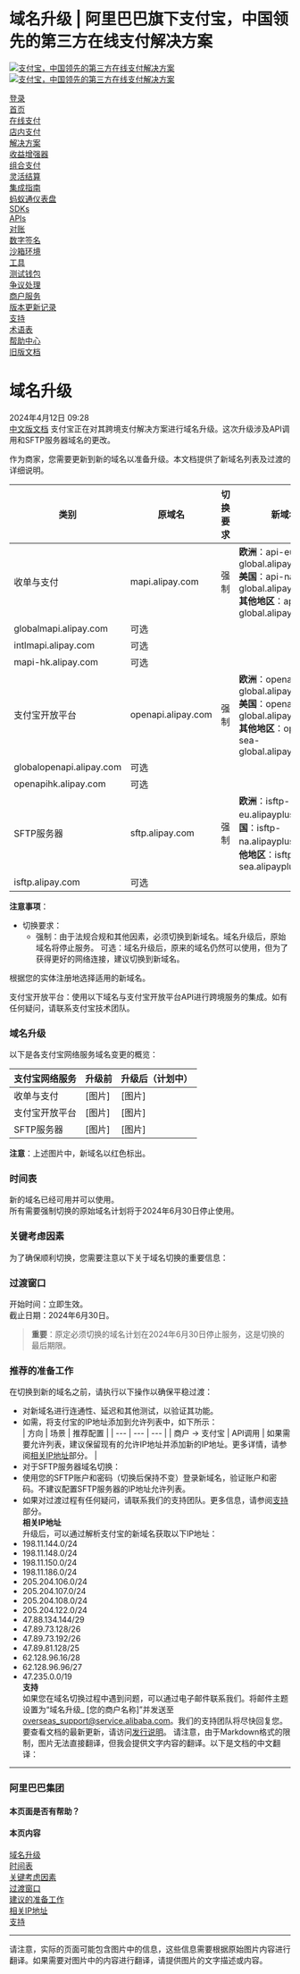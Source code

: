 域名升级 | 阿里巴巴旗下支付宝，中国领先的第三方在线支付解决方案
==================================================

[![支付宝，中国领先的第三方在线支付解决方案](https://ac.alipay.com/storage/2024/3/26/d66c43c0-440d-4c97-9976-f2028a2c8c5e.svg)![支付宝，中国领先的第三方在线支付解决方案](https://ac.alipay.com/storage/2024/3/26/a48bd336-aea0-4f16-bf83-616eacbb4434.svg)](/docs/)

[登录](https://global.alipay.com/ilogin/account_login.htm?goto=https%3A%2F%2Fglobal.alipay.com%2Fdocs%2Fswitch_domain_name)  
[首页](/docs/)  
[在线支付](/docs/onlinepayment)  
[店内支付](/docs/instorepayment)  
[解决方案](/docs/solutions)  
[收益增强器](/docs/ac/revenuebooster_en/overview)  
[组合支付](/docs/ac/combinedpay_en/overview)  
[灵活结算](/docs/ac/flexiblesettlement_en/overview)  
[集成指南](/docs/integration_guide_en)  
[蚂蚁通仪表盘](/docs/dashboard_en)  
[SDKs](/docs/sdks)  
[APIs](https://global.alipay.com/docs/ac/ams/api)  
[对账](https://global.alipay.com/docs/ac/reconcile)  
[数字签名](https://global.alipay.com/docs/ac/ams/digital_signature)  
[沙箱环境](https://global.alipay.com/docs/ac/ref/sandbox)  
[工具](https://global.alipay.com/docs/ac/ref/key_config_en)  
[测试钱包](https://global.alipay.com/docs/ac/ref/testwallet)  
[争议处理](https://global.alipay.com/docs/ac/dispute)  
[商户服务](https://global.alipay.com/docs/ac/merchant_service)  
[版本更新记录](/docs/releasenotes)  
[支持](/docs/support)  
[术语表](/docs/glossary)  
[帮助中心](https://cshall.alipay.com/enterprise/global/klgList?sceneCode=un_login&routerId=d9aa1f608c4145d6b3c8030c17cf6f9a000&categoryId=50479)  
[旧版文档](https://global.alipay.com/docs/ac/legacy/legacydoc)  

域名升级
==================

2024年4月12日 09:28  
[中文版文档](https://global.alipay.com/docs/switch_domain_name_cn)
支付宝正在对其跨境支付解决方案进行域名升级。这次升级涉及API调用和SFTP服务器域名的更改。

作为商家，您需要更新到新的域名以准备升级。本文档提供了新域名列表及过渡的详细说明。

| **类别** | **原域名** | **切换要求** | **新域名** | **端点示例** |
| --- | --- | --- | --- | --- |
| 收单与支付 | mapi.alipay.com | 强制 | **欧洲**：api-eu-global.alipayplus.com**美国**：api-na-global.alipayplus.com**其他地区**：api-sea-global.alipayplus.com | **之前**：https://xxxx.alipay.com/gateway.do**之后**：https://api-xxx-global.alipayplus.com/gateway.do |
| globalmapi.alipay.com | 可选 |
| intlmapi.alipay.com | 可选 |
| mapi-hk.alipay.com | 可选 |
| 支付宝开放平台 | openapi.alipay.com | 强制 | **欧洲**：openapi-eu-global.alipayplus.com**美国**：openapi-na-global.alipayplus.com**其他地区**：openapi-sea-global.alipayplus.com | **之前**：https://xxxopenapi.alipay.com/gateway.do**之后**：https://openapi-xxx-global.alipayplus.com/gateway.do |
| globalopenapi.alipay.com | 可选 |
| openapihk.alipay.com | 可选 |
| SFTP服务器 | sftp.alipay.com | 强制 | **欧洲**：isftp-eu.alipayplus.com**美国**：isftp-na.alipayplus.com**其他地区**：isftp-sea.alipayplus.com | **之前**：sftp://xxx.alipay.com:22**之后**：sftp://isftp-xxx.alipayplus.com:22 |
| isftp.alipay.com | 可选 |

**注意事项**：

*   切换要求：
    *   强制：由于法规合规和其他因素，必须切换到新域名。域名升级后，原始域名将停止服务。
可选：域名升级后，原来的域名仍然可以使用，但为了获得更好的网络连接，建议切换到新域名。

根据您的实体注册地选择适用的新域名。

支付宝开放平台：使用以下域名与支付宝开放平台API进行跨境服务的集成。如有任何疑问，请联系支付宝技术团队。

### 域名升级

以下是各支付宝网络服务域名变更的概览：

| **支付宝网络服务** | **升级前** | **升级后（计划中）** |
| --- | --- | --- |
| 收单与支付 | [图片] | [图片] |
| 支付宝开放平台 | [图片] | [图片] |
| SFTP服务器 | [图片] | [图片] |

**注意**：上述图片中，新域名以红色标出。
### 时间表  
新的域名已经可用并可以使用。  
所有需要强制切换的原始域名计划将于2024年6月30日停止使用。  

### 关键考虑因素  
为了确保顺利切换，您需要注意以下关于域名切换的重要信息：
### 过渡窗口  
开始时间：立即生效。  
截止日期：2024年6月30日。  
> **重要**：原定必须切换的域名计划在2024年6月30日停止服务，这是切换的最后期限。
### 推荐的准备工作  
在切换到新的域名之前，请执行以下操作以确保平稳过渡：  
*   对新域名进行连通性、延迟和其他测试，以验证其功能。
*   如需，将支付宝的IP地址添加到允许列表中，如下所示：  
| 方向 | 场景 | 推荐配置 |
| --- | --- | --- |
| 商户 → 支付宝 | API调用 | 如果需要允许列表，建议保留现有的允许IP地址并添加新的IP地址。更多详情，请参阅[相关IP地址](#Rh1ls)部分。 |  
*   对于SFTP服务器域名切换：  
*   使用您的SFTP账户和密码（切换后保持不变）登录新域名，验证账户和密码。不建议配置SFTP服务器的IP地址允许列表。
*   如果对过渡过程有任何疑问，请联系我们的支持团队。更多信息，请参阅[支持](#nAU0x)部分。  
**相关IP地址**  
升级后，可以通过解析支付宝的新域名获取以下IP地址：  
*   198.11.144.0/24
*   198.11.148.0/24
*   198.11.150.0/24
*   198.11.186.0/24
*   205.204.106.0/24
*   205.204.107.0/24
*   205.204.108.0/24
*   205.204.122.0/24
*   47.88.134.144/29
*   47.89.73.128/26
*   47.89.73.192/26
*   47.89.81.128/25
*   62.128.96.16/28
*   62.128.96.96/27
*   47.235.0.0/19  
**支持**  
如果您在域名切换过程中遇到问题，可以通过电子邮件联系我们。将邮件主题设置为“域名升级\_ [您的商户名称]”并发送至[overseas\_support@service.alibaba.com](mailto:overseas_support@service.alibaba.com)。我们的支持团队将尽快回复您。  
要查看文档的最新更新，请访问[发行说明](https://global.alipay.com/docs/releasenotes)。
请注意，由于Markdown格式的限制，图片无法直接翻译，但我会提供文字内容的翻译。以下是文档的中文翻译：

---

### 阿里巴巴集团
#### 本页面是否有帮助？
#### 本页内容
[域名升级](#LPIAO "域名升级")  
[时间表](#exsEE "时间表")  
[关键考虑因素](#7nULW "关键考虑因素")  
[过渡窗口](#Fj95c "过渡窗口")  
[建议的准备工作](#01RPB "建议的准备工作")  
[相关IP地址](#Rh1ls "相关IP地址")  
[支持](#nAU0x "支持")  

---

请注意，实际的页面可能包含图片中的信息，这些信息需要根据原始图片内容进行翻译。如果需要对图片中的内容进行翻译，请提供图片的文字描述或内容。
